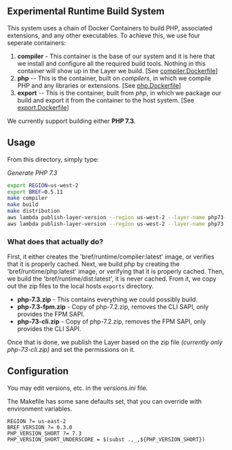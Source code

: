 ## Experimental Runtime Build System
This system uses a chain of Docker Containers to build PHP, associated extensions, and any other executables. To achieve this, we use four seperate containers:

1. **compiler** - This container is the base of our system and it is here that we install and configure all the required build tools. Nothing in this container will show up in the Layer we build. [See [compiler.Dockerfile](compiler.Dockerfile)]
2. **php** -- This is the container, built on *compilers*, in which we compile PHP and any libraries or extensions. [See [php.Dockerfile](php.Dockerfile)]
4. **export** -- This is the container, built from *php*, in which we package our build and export it from the container to the host system. [See [export.Dockerfile](export.Dockerfile)]

We currently support building either **PHP 7.3**.

## Usage
From this directory, simply type:

*Generate PHP 7.3*
```bash
export REGION=us-west-2
export BREF=0.5.11
make compiler
make build
make distribution
aws lambda publish-layer-version --region us-west-2 --layer-name php73-fpm --description "bref-php-fpm" --license-info MIT --zip-file fileb://../export/php-73-fpm.zip --compatible-runtimes provided --output text --query Version
aws lambda publish-layer-version --region us-west-2 --layer-name php73 --description "bref-php" --license-info MIT --zip-file fileb://../export/php-73.zip --compatible-runtimes provided --output text --query Version
```

### What does that actually do?
First, it either creates the 'bref/runtime/compiler:latest' image, or verifies that it is properly cached. Next, we build php by creating the 'bref/runtime/php:latest' image, or verifying that it is properly cached. Then, we build the 'bref/runtime/dist:latest', it is never cached. From it, we copy out the zip files to the local hosts `exports` directory.

 * **php-7.3.zip** - This contains everything we could possibly build.
 * **php-7.3-fpm.zip** - Copy of php-7.2.zip, removes the CLI SAPI, only provides the FPM SAPI.
 * **php-73-cli.zip** - Copy of php-7.2.zip, removes the FPM SAPI, only provides the CLI SAPI.

Once that is done, we publish the Layer based on the zip file _(currently only php-73-cli.zip)_ and set the permissions on it.

## Configuration
You may edit versions, etc. in the *versions.ini* file.

The Makefile has some sane defaults set, that you can override with environment variables.

```make
REGION ?= us-east-2
BREF_VERSION ?= 0.3.0
PHP_VERSION_SHORT ?= 7.3
PHP_VERSION_SHORT_UNDERSCORE = $(subst .,_,${PHP_VERSION_SHORT})
```

